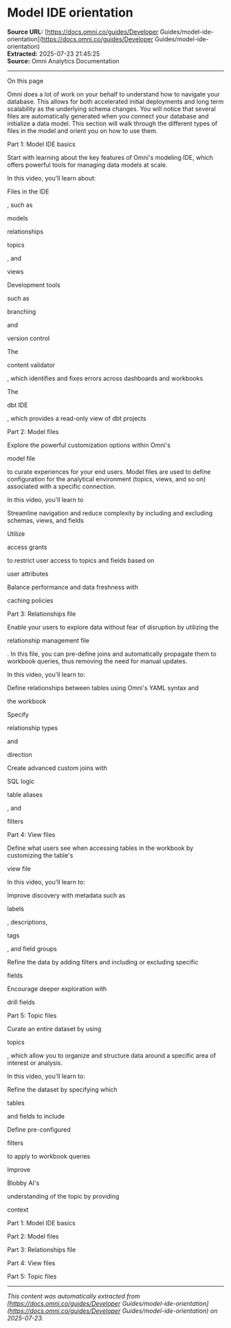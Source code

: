 # Model IDE orientation

**Source URL:** [https://docs.omni.co/guides/Developer Guides/model-ide-orientation](https://docs.omni.co/guides/Developer Guides/model-ide-orientation)  
**Extracted:** 2025-07-23 21:45:25  
**Source:** Omni Analytics Documentation

---

On this page

Omni does a lot of work on your behalf to understand how to navigate your database. This allows for both accelerated initial deployments and long term scalability as the underlying schema changes. You will notice that several files are automatically generated when you connect your database and initialize a data model. This section will walk through the different types of files in the model and orient you on how to use them.

Part 1: Model IDE basics

Start with learning about the key features of Omni's modeling IDE, which offers powerful tools for managing data models at scale.

In this video, you'll learn about:

Files in the IDE

, such as

models

relationships

topics

, and

views

Development tools

such as

branching

and

version control

The

content validator

, which identifies and fixes errors across dashboards and workbooks

The

dbt IDE

, which provides a read-only view of dbt projects

Part 2: Model files

Explore the powerful customization options within Omni's

model file

to curate experiences for your end users. Model files are used to define configuration for the analytical environment (topics, views, and so on) associated with a specific connection.

In this video, you'll learn to

Streamline navigation and reduce complexity by including and excluding schemas, views, and fields

Utilize

access grants

to restrict user access to topics and fields based on

user attributes

Balance performance and data freshness with

caching policies

Part 3: Relationships file

Enable your users to explore data without fear of disruption by utilizing the

relationship management file

. In this file, you can pre-define joins and automatically propagate them to workbook queries, thus removing the need for manual updates.

In this video, you'll learn to:

Define relationships between tables using Omni's YAML syntax and

the workbook

Specify

relationship types

and

direction

Create advanced custom joins with

SQL logic

table aliases

, and

filters

Part 4: View files

Define what users see when accessing tables in the workbook by customizing the table's

view file

In this video, you'll learn to:

Improve discovery with metadata such as

labels

, descriptions,

tags

, and field groups

Refine the data by adding filters and including or excluding specific

fields

Encourage deeper exploration with

drill fields

Part 5: Topic files

Curate an entire dataset by using

topics

, which allow you to organize and structure data around a specific area of interest or analysis.

In this video, you'll learn to:

Refine the dataset by specifying which

tables

and fields to include

Define pre-configured

filters

to apply to workbook queries

Improve

Blobby AI's

understanding of the topic by providing

context

Part 1: Model IDE basics

Part 2: Model files

Part 3: Relationships file

Part 4: View files

Part 5: Topic files

---

*This content was automatically extracted from [https://docs.omni.co/guides/Developer Guides/model-ide-orientation](https://docs.omni.co/guides/Developer Guides/model-ide-orientation) on 2025-07-23.*
